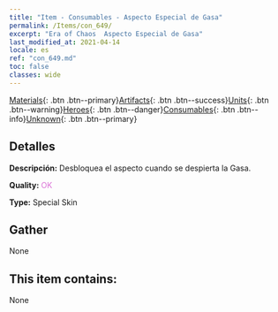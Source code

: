 ```yaml
---
title: "Item - Consumables - Aspecto Especial de Gasa"
permalink: /Items/con_649/
excerpt: "Era of Chaos  Aspecto Especial de Gasa"
last_modified_at: 2021-04-14
locale: es
ref: "con_649.md"
toc: false
classes: wide
---
```

 [Materials](/es/Items/){: .btn .btn--primary}[Artifacts](/es/Items/Artifacts/){: .btn .btn--success}[Units](/es/Items/Units/){: .btn .btn--warning}[Heroes](/es/Items/Heroes/){: .btn .btn--danger}[Consumables](/es/Items/Consumables/){: .btn .btn--info}[Unknown](/es/Items/Unknown/){: .btn .btn--primary}

## Detalles
 **Descripción:** Desbloquea el aspecto cuando se despierta la Gasa.

 **Quality:** <span style="color: #DA70D6">OK</span>

 **Type:** Special Skin

## Gather

  None

## This item contains:

  None

